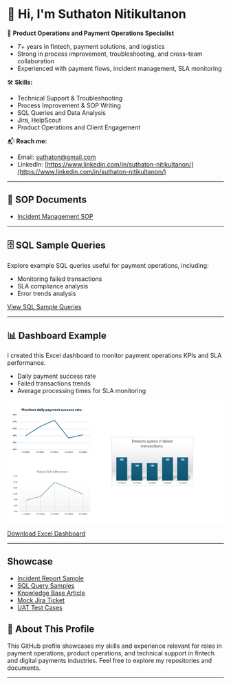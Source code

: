 # 👋 Hi, I'm Suthaton Nitikultanon

🚀 **Product Operations and Payment Operations Specialist**

- 7+ years in fintech, payment solutions, and logistics
- Strong in process improvement, troubleshooting, and cross-team collaboration
- Experienced with payment flows, incident management, SLA monitoring

🛠 **Skills:**

- Technical Support & Troubleshooting
- Process Improvement & SOP Writing
- SQL Queries and Data Analysis
- Jira, HelpScout
- Product Operations and Client Engagement

📬 **Reach me:**

- Email: [suthaton@gmail.com](mailto:suthaton@gmail.com)
- LinkedIn: [https://www.linkedin.com/in/suthaton-nitikultanon/](https://www.linkedin.com/in/suthaton-nitikultanon/)

---

## 📄 SOP Documents

- [Incident Management SOP](./incident-management-sop.md)

---

## 🗄️ SQL Sample Queries

Explore example SQL queries useful for payment operations, including:

- Monitoring failed transactions
- SLA compliance analysis
- Error trends analysis

[View SQL Sample Queries](./sql-sample-queries.md)

---

## 📊 Dashboard Example

I created this Excel dashboard to monitor payment operations KPIs and SLA performance.

- Daily payment success rate
- Failed transactions trends
- Average processing times for SLA monitoring

![Dashboard Preview](./dashboard-example.png)

[Download Excel Dashboard](./Dashboard.xlsx)

---

## Showcase

- [Incident Report Sample](./showcase/incident_report_sample.md)
- [SQL Query Samples](./showcase/sample_sql_queries.sql)
- [Knowledge Base Article](./showcase/knowledge_base_sample.md)
- [Mock Jira Ticket](./showcase/mock_jira_ticket.md)
- [UAT Test Cases](./showcase/uat_test_cases.md)

## 🎯 About This Profile

This GitHub profile showcases my skills and experience relevant for roles in payment operations, product operations, and technical support in fintech and digital payments industries. Feel free to explore my repositories and documents.

---
